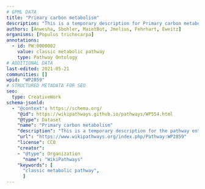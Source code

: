 ```yaml
---
# GPML DATA
title: "Primary carbon metabolism"
description: "This is a temporary description for Primary carbon metabolism"
authors: [Anwesha, Sbohler, MaintBot, Jmelius, Fehrhart, Eweitz]
organisms: [Populus trichocarpa]
annotations:
  - id: PW:0000002
    value: classic metabolic pathway
    type: Pathway Ontology
# ADDITIONAL DATA
last-edited: 2021-05-21
communities: []
wpid: "WP2859"
# STRUCTURED METADATA FOR SEO
seo:
  type: CreativeWork
schema-jsonld:
  - "@context": https://schema.org/
    "@id": https://wikipathways.github.io/pathways/WP554.html
    "@type": Dataset
    "name": "Primary carbon metabolism"
    "description": "This is a temporary description for the pathway entitled: Primary carbon metabolism"
    "url": "https://www.wikipathways.org/index.php/Pathway:WP2859"
    "license": CC0
    "creator":
    - "@type": Organization
      "name": "WikiPathways"
    "keywords": [
      "classic metabolic pathway",
      ]
---
```


